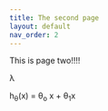 ```yaml
---
title: The second page
layout: default
nav_order: 2
---
```


This is page two!!!!

&lambda;

h<sub>&theta;</sub>(x) = &theta;<sub>o</sub> x + &theta;<sub>1</sub>x
